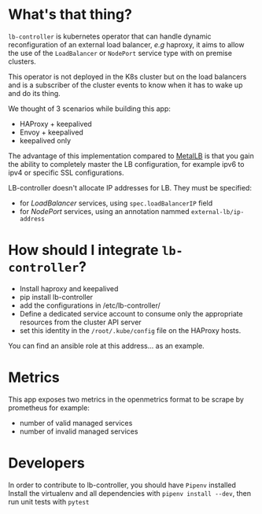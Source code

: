 # What's that thing?

`lb-controller` is kubernetes operator that can handle dynamic reconfiguration
of an external load balancer, *e.g* haproxy, it aims to allow the use of the
`LoadBalancer` or `NodePort` service type with on premise clusters.

This operator is not deployed in the K8s cluster but on the load balancers and
is a subscriber of the cluster events to know when it has to wake up and do its
thing.

We thought of 3 scenarios while building this app:

  - HAProxy + keepalived
  - Envoy + keepalived
  - keepalived only

The advantage of this implementation compared to [MetalLB](https://metallb.universe.tf/)
is that you gain the ability to completely master the LB configuration, for
example ipv6 to ipv4 or specific SSL configurations.

LB-controller doesn't allocate IP addresses for LB. They must be specified:
  - for *LoadBalancer* services, using `spec.loadBalancerIP` field
  - for *NodePort* services, using an annotation nammed `external-lb/ip-address`

# How should I integrate `lb-controller`?

* Install haproxy and keepalived
* pip install lb-controller
* add the configurations in /etc/lb-controller/
* Define a dedicated service account to consume only the appropriate resources
  from the cluster API server
* set this identity in the `/root/.kube/config` file on the HAProxy hosts.

You can find an ansible role at this address... as an example.

# Metrics

This app exposes two metrics in the openmetrics format to be scrape by
prometheus for example:
- number of valid managed services
- number of invalid managed services

# Developers

In order to contribute to lb-controller, you should have `Pipenv` installed
Install the virtualenv and all dependencies with `pipenv install --dev`, then run unit tests with `pytest`
